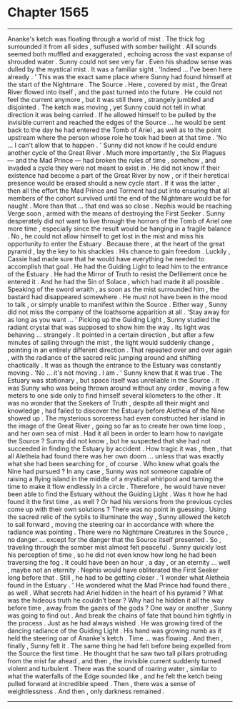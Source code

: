
# Chapter 1565


---

Ananke's ketch was floating through a world of mist . The thick fog surrounded it from all sides , suffused with somber twilight . All sounds seemed both muffled and exaggerated , echoing across the vast expanse of shrouded water . Sunny could not see very far . Even his shadow sense was dulled by the mystical mist . It was a familiar sight . 'Indeed … I've been here already . '
This was the exact same place where Sunny had found himself at the start of the Nightmare . The Source . Here , covered by mist , the Great River flowed into itself , and the past turned into the future . He could not feel the current anymore , but it was still there , strangely jumbled and disjointed . The ketch was moving , yet Sunny could not tell in what direction it was being carried .
If he allowed himself to be pulled by the invisible current and reached the edges of the Source … he would be sent back to the day he had entered the Tomb of Ariel , as well as to the point upstream where the person whose role he took had been at that time . 'No … I can't allow that to happen . '
Sunny did not know if he could endure another cycle of the Great River . Much more importantly , the Six Plagues — and the Mad Prince — had broken the rules of time , somehow , and invaded a cycle they were not meant to exist in . He did not know if their existence had become a part of the Great River by now , or if their heretical presence would be erased should a new cycle start . If it was the latter , then all the effort the Mad Prince and Torment had put into ensuring that all members of the cohort survived until the end of the Nightmare would be for naught . More than that … that end was so close . Nephis would be reaching Verge soon , armed with the means of destroying the First Seeker . Sunny desperately did not want to live through the horrors of the Tomb of Ariel one more time , especially since the result would be hanging in a fragile balance . No , he could not allow himself to get lost in the mist and miss his opportunity to enter the Estuary . Because there , at the heart of the great pyramid , lay the key to his shackles . His chance to gain freedom .
Luckily , Cassie had made sure that he would have everything he needed to accomplish that goal . He had the Guiding Light to lead him to the entrance of the Estuary . He had the Mirror of Truth to resist the Defilement once he entered it . And he had the Sin of Solace , which had made it all possible . Speaking of the sword wraith , as soon as the mist surrounded him , the bastard had disappeared somewhere . He must not have been in the mood to talk , or simply unable to manifest within the Source . Either way , Sunny did not miss the company of the loathsome apparition at all . 'Stay away for as long as you want … '
Picking up the Guiding Light , Sunny studied the radiant crystal that was supposed to show him the way . Its light was behaving … strangely . It pointed in a certain direction , but after a few minutes of sailing through the mist , the light would suddenly change , pointing in an entirely different direction . That repeated over and over again , with the radiance of the sacred relic jumping around and shifting chaotically . It was as though the entrance to the Estuary was constantly moving . 'No … it's not moving . I am . '
Sunny knew that it was true . The Estuary was stationary , but space itself was unreliable in the Source . It was Sunny who was being thrown around without any order , moving a few meters to one side only to find himself several kilometers to the other . It was no wonder that the Seekers of Truth , despite all their might and knowledge , had failed to discover the Estuary before Aletheia of the Nine showed up . The mysterious sorceress had even constructed her island in the image of the Great River , going so far as to create her own time loop , and her own sea of mist . Had it all been in order to learn how to navigate the Source ? Sunny did not know , but he suspected that she had not succeeded in finding the Estuary by accident . How tragic it was , then , that all Aletheia had found there was her own doom … unless that was exactly what she had been searching for , of course . Who knew what goals the Nine had pursued ?
In any case , Sunny was not someone capable of raising a flying island in the middle of a mystical whirlpool and taming the time to make it flow endlessly in a circle . Therefore , he would have never been able to find the Estuary without the Guiding Light . Was it how he had found it the first time , as well ? Or had his versions from the previous cycles come up with their own solutions ?
There was no point in guessing . Using the sacred relic of the sybils to illuminate the way , Sunny allowed the ketch to sail forward , moving the steering oar in accordance with where the radiance was pointing . There were no Nightmare Creatures in the Source , no danger … except for the danger that the Source itself presented . So , traveling through the somber mist almost felt peaceful . Sunny quickly lost his perception of time , so he did not even know how long he had been traversing the fog . It could have been an hour , a day , or an eternity … well , maybe not an eternity . Nephis would have obliterated the First Seeker long before that . Still , he had to be getting closer .
'I wonder what Aletheia found in the Estuary . '
He wondered what the Mad Prince had found there , as well . What secrets had Ariel hidden in the heart of his pyramid ? What was the hideous truth he couldn't bear ? Why had he hidden it all the way before time , away from the gazes of the gods ?
One way or another , Sunny was going to find out . And break the chains of fate that bound him tightly in the process . Just as he had always wished . He was growing tired of the dancing radiance of the Guiding Light . His hand was growing numb as it held the steering oar of Ananke's ketch . Time … was flowing .
And then , finally , Sunny felt it . The same thing he had felt before being expelled from the Source the first time . He thought that he saw two tall pillars protruding from the mist far ahead , and then , the invisible current suddenly turned violent and turbulent . There was the sound of roaring water , similar to what the waterfalls of the Edge sounded like , and he felt the ketch being pulled forward at incredible speed . Then , there was a sense of weightlessness . And then , only darkness remained .

---

